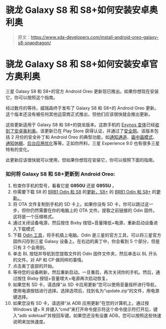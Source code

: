 # 骁龙 Galaxy S8 和 S8+如何安装安卓奥利奥

> 原文：<https://www.xda-developers.com/install-android-oreo-galaxy-s8-snapdragon/>

# 骁龙 Galaxy S8 和 S8+如何安装安卓官方奥利奥

三星 Galaxy S8 和 S8+的官方 Android Oreo 更新现已推出。如果你想现在安装它，你可以按照这个指南。

经过数月的等待，威瑞森终于发布了 Galaxy S8 和 S8+的 Android Oreo 更新。这个版本还没有被任何其他运营商正式推出，但他们应该很快就会推出更新。

这些更新适用于 Galaxy S8 和 S8+的骁龙版本。这款手机的 [Exynos 变体](https://www.xda-developers.com/how-to-install-android-oreo-on-the-samsung-galaxy-s8-s8-exynos/)已经[收到了安卓奥利奥](https://www.xda-developers.com/samsung-galaxy-s8-android-oreo-project-treble/)。该更新已在 Play Store 获得认证，并通过了[安全网](https://redirect.viglink.com/?format=go&jsonp=vglnk_152117465287212&key=c253a561fbe84b0cd1cd9012f5136c6e&libId=jetg3ymj0102gzl9000DAn4en2yfn&loc=https%3A%2F%2Fwww.xda-developers.com%2Fsamsung-galaxy-note8-android-oreo-update%2F&v=1&out=https%3A%2F%2Fforum.xda-developers.com%2Fapps%2Fmagisk%2Fguide-magisk-troubleshooting-t3641417%2Fpost73145987%23post73145987&ref=https%3A%2F%2Fwww.xda-developers.com%2Fauthor%2Fmweinbach%2F&title=Official%20Samsung%20Galaxy%20Note%208%20Android%20Oreo%20Update%20Rolling%20Out%20Soon%20As%20Beta%20Builds%20Pass%20SafetyNet&txt=SafetyNet)。该版本包括 2 月份的安全补丁和 Android Oreo 的典型功能，如[通知通道](https://www.xda-developers.com/notification-importance-controls-all-apps-android-oreo/)、[画中画模式](https://www.xda-developers.com/picture-in-picture-mode-desktop-google-chrome/)、[通知休眠](https://www.xda-developers.com/customize-notification-snooze-duration-android-oreo/)、[后台应用优化](https://www.xda-developers.com/android-oreo-oem-background-app-limitations/)等等。正如你所料，三星 Experience 9.0 也有很多三星特有的变化。

此更新应该很快就可以使用，但如果你想现在安装它，你可以按照下面的指南。

### 如何将 Galaxy S8 和 S8+更新到 Android Oreo:

1.  检查你手机的型号，看看它是 **G950U** 还是 **G955U** 。
2.  你需要下载 S8 的 [BRB1 Odin 和 S8](https://androidfilehost.com/?fid=818070582850498730) 的[更新，S8+](https://samsung.firmware.science/download?url=48927/1488/SS-G950USQS2BRB1-to-U2CRB9-UP) 的 [BRB1 Odin 和 S8+](https://androidfilehost.com/?fid=890129502657588932) 的[更新。](https://samsung.firmware.science/download?url=48926/1488/SS-G955USQS2BRB1-to-U2CRB9-UP)
3.  将 OTA 文件复制到手机的 SD 卡上。如果你没有 SD 卡，你可以跳过这一步，但你仍然需要在你的电脑上的 OTA 文件。提取之前链接的 Odin 固件。这将是一个压缩格式。
4.  通过关闭设备电源，然后按住 Bixby 按钮+音量降低+电源，重新启动设备进入下载模式
5.  下载 [Odin 工具](https://forum.xda-developers.com/attachment.php?attachmentid=4431749&d=1519672710)，将手机插上电脑。Odin 是三星的官方工具，可以将三星官方固件闪存到三星 Galaxy 设备上。在右边的奥丁中，你会看到 5 个部分，但是只有 3 个会用到。
6.  单击 BL 按钮并导航到您提取文件的 Odin 固件文件夹，然后单击以 BL 开头的文件。对 AP 和 CP 做同样的事情。
7.  点击奥丁底部的开始。
8.  等待您的设备刷新，然后重新启动。一旦重启，再次关闭你的手机。然后，通过按住 Bixby 按钮+音量增大+电源再次启动恢复。
9.  如果您有 SD 卡，请选择“从 SD 卡应用更新”您可以使用音量摇杆进行导航，使用电源按钮进行选择。选择选项后，找到名为“update.zip”的文件，用电源键选择。
10.  如果您没有 SD 卡，请选择“从 ADB 应用更新”在您的计算机上，通过按 Windows 键+ R 并键入“cmd”来打开命令提示符这个命令提示符打开后，键入“adb sideload”并按回车键。如果您还没有设置 ADB，您可以按照这些快速说明来加快速度。